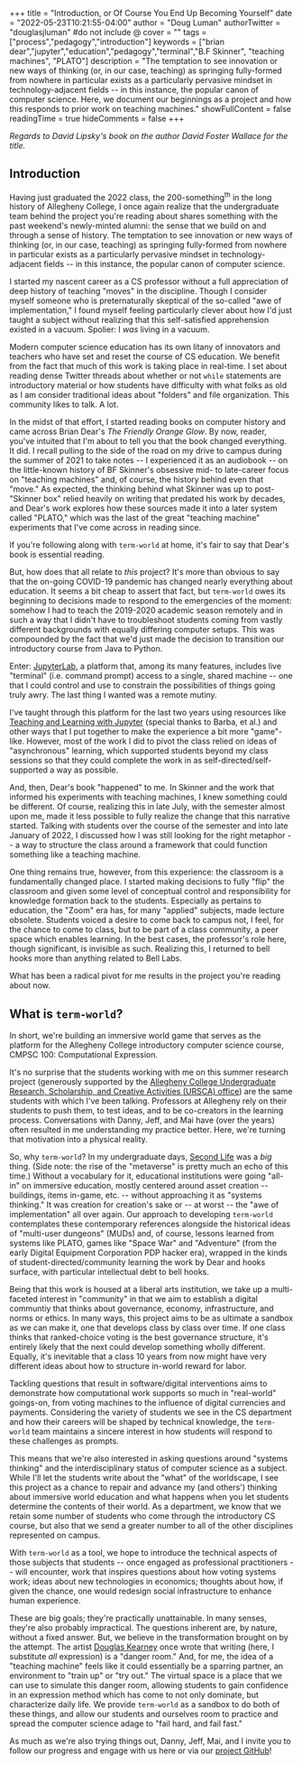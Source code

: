 +++
title = "Introduction, or Of Course You End Up Becoming Yourself"
date = "2022-05-23T10:21:55-04:00"
author = "Doug Luman"
authorTwitter = "douglasjluman" #do not include @
cover = ""
tags = ["process","pedagogy","introduction"]
keywords = ["brian dear","jupyter","education","pedagogy","terminal","B.F Skinner", "teaching machines", "PLATO"]
description = "The temptation to see innovation or new ways of thinking (or, in our case, teaching) as springing fully-formed from nowhere in particular exists as a particularly pervasive mindset in technology-adjacent fields -- in this instance, the popular canon of computer science. Here, we document our beginnings as a project and how this responds to prior work on teaching machines."
showFullContent = false
readingTime = true
hideComments = false
+++

_Regards to David Lipsky's book on the author David Foster Wallace for the title._

## Introduction

Having just graduated the 2022 class, the 200-something<sup>th</sup> in the long history of Allegheny College, I once again realize that the undergraduate team behind the project you're reading
about shares something with the past weekend's newly-minted alumni: the sense that we build on and through a sense of history. The temptation to see innovation or new ways of thinking
(or, in our case, teaching) as springing fully-formed from nowhere in particular exists as a particularly pervasive mindset in technology-adjacent fields -- in this instance, the popular
canon of computer science.

I started my nascent career as a CS professor without a full appreciation of deep history of teaching "moves" in the discipline. Though I consider myself someone who is preternaturally 
skeptical of the so-called "awe of implementation," I found myself feeling particularly clever about how I'd just taught a subject without realizing that this self-satisfied 
apprehension existed in a vacuum. Spolier: I _was_ living in a vacuum. 

Modern computer science education has its own litany of innovators and teachers who have set and reset the course of CS education. We benefit from the fact that much of this work 
is taking place in real-time. I set about reading dense Twitter threads about whether or not `while` statements are introductory material or how students have difficulty 
with what folks as old as I am consider traditional ideas about "folders" and file organization. This community likes to talk. A lot.

In the midst of that effort, I started reading books on computer history and came across Brian Dear's _The Friendly Orange Glow_. By now, reader, you've intuited that I'm about
to tell you that the book changed everything. It did. I recall pulling to the side of the road on my drive to campus during the summer of 2021 to take notes -- I experienced it as
an audiobook -- on the little-known history of BF Skinner's obsessive mid- to late-career focus on "teaching machines" and, of course, the history behind even that "move." As
expected, the thinking behind what Skinner was up to post-"Skinner box" relied heavily on writing that predated his work by decades, and Dear's work explores how these sources
made it into a later system called "PLATO," which was the last of the great "teaching machine" experiments that I've come across in reading since.

If you're following along with `term-world` at home, it's fair to say that Dear's book is essential reading.

But, how does that all relate to _this_ project? It's more than obvious to say that the on-going COVID-19 pandemic has changed nearly everything about education. It seems a bit
cheap to assert that fact, but `term-world` owes its beginning to decisions made to respond to the emergencies of the moment: somehow I had to teach the 2019-2020 academic
season remotely and in such a way that I didn't have to troubleshoot students coming from vastly different backgrounds with equally differing computer setups. This was compounded
by the fact that we'd just made the decision to transition our introductory course from Java to Python.

Enter: [JupyterLab](https://jupyter.org/), a platform that, among its many features, includes live "terminal" (i.e. command prompt) access to a single, shared machine -- one that
I could control and use to constrain the possibilities of things going truly awry. The last thing I wanted was a remote mutiny.

I've taught through this platform for the last two years using resources like [Teaching and Learning with Jupyter](https://jupyter4edu.github.io/jupyter-edu-book/) (special thanks
to Barba, et al.) and other ways that I put together to make the experience a bit more "game"-like. However, most of the work I did to pivot the class relied on ideas of
"asynchronous" learning, which supported students beyond my class sessions so that they could complete the work in as self-directed/self-supported a way as possible.

And, then, Dear's book "happened" to me. In Skinner and the work that informed his experiments with teaching machines, I knew something could be different. Of course, realizing
this in late July, with the semester almost upon me, made it less possible to fully realize the change that this narrative started. Talking with students over the course
of the semester and into late January of 2022, I discussed how I was still looking for the right metaphor -- a way to structure the class around a framework that could function
something like a teaching machine.

One thing remains true, however, from this experience: the classroom is a fundamentally changed place. I started making decisions to fully "flip" the classroom and given some
level of conceptual control and responsibility for knowledge formation back to the students. Especially as pertains to education, the "Zoom" era has, for many "applied" subjects,
made lecture obsolete. Students voiced a desire to come back to campus not, I feel, for the chance to come to class, but to be part of a class community, a peer space
which enables learning. In the best cases, the professor's role here, though significant, is invisible as such. Realizing this, I returned to bell hooks more than anything 
related to Bell Labs.

What has been a radical pivot for me results in the project you're reading about now.

## What is `term-world`?

In short, we're building an immersive world game that serves as the platform for the Allegheny College introductory computer science course, CMPSC 100: Computational Expression.

It's no surprise that the students working with me on this summer research project (generously supported by the [Allegheny College Undergraduate Research, Scholarship, and Creative
Activities (URSCA) office](https://sites.allegheny.edu/research/examples-of-ursca-at-allegheny/)) are the same students with which I've been talking. Professors at Allegheny
rely on their students to push them, to test ideas, and to be co-creators in the learning process. Conversations with Danny, Jeff, and Mai have (over the years) often resulted
in me understanding my practice better. Here, we're turning that motivation into a physical reality.

So, why `term-world`? In my undergraduate days, [Second Life](https://secondlife.com/) was a _big_ thing. (Side note: the rise of the "metaverse" is pretty much an echo
of this time.) Without a vocabulary for it, educational institutions were going "all-in" on immersive education, mostly centered around asset creation -- buildings, items in-game,
etc. -- without approaching it as "systems thinking." It was creation for creation's sake or -- at worst -- the "awe of implementation" all over again. Our approach to developing 
`term-world` contemplates these contemporary references alongside the historical ideas of "multi-user dungeons" (MUDs) and, of course, lessons learned from systems like PLATO, 
games like "Space War" and "Adventure" (from the early Digital Equipment Corporation PDP hacker era), wrapped in the kinds of student-directed/community learning the work by Dear and
hooks surface, with particular intellectual debt to bell hooks.

Being that this work is housed at a liberal arts institution, we take up a multi-faceted interest in "community" in that we aim to establish a digital communtiy that thinks about
governance, economy, infrastructure, and norms or ethics. In many ways, this project aims to be as ultimate a sandbox as we can make it, one that develops class by class over time.
If one class thinks that ranked-choice voting is the best governance structure, it's entirely likely that the next could develop something wholly different. Equally, it's
inevitable that a class 10 years from now might have very different ideas about how to structure in-world reward for labor. 

Tackling questions that result in software/digital interventions aims to demonstrate how computational work supports so much in "real-world" goings-on, from voting machines to
the influence of digital currencies and payments. Considering the variety of students we see in the CS department and how their careers will be shaped by technical knowledge, the
`term-world` team maintains a sincere interest in how students will respond to these challenges as prompts.

This means that we're also interested in asking questions around "systems thinking" and the interdisciplinary status of computer science as a subject. While I'll let the students write about the
"what" of the worldscape, I see this project as a chance to repair and advance my (and others') thinking about immersive world education and what happens when you let students
determine the contents of their world. As a department, we know that we retain some number of students who come through the introductory CS course, but also that 
we send a greater number to all of the other disciplines represented on campus. 

With `term-world` as a tool, we hope to introduce the technical aspects of those subjects that students -- once engaged as professional practitioners -- will encounter, work
that inspires questions about how voting systems work; ideas about new technologies in economics; thoughts about how, if given the chance, one would redesign social infrastructure
to enhance human experience.

These are big goals; they're practically unattainable. In many senses, they're also probably impractical. The questions inherent are, by nature, without a fixed answer. But, we
believe in the transformation brought on by the attempt. The artist [Douglas Kearney](https://www.douglaskearney.com/) once wrote that writing (here, I substitute _all_ expression) is a "danger room." And, for me, the idea of a 
"teaching machine" feels like it could essentially be a sparring partner, an environment to "train up" or "try out." The virtual space is a place that we can use to simulate
this danger room, allowing students to gain confidence in an expression method which has come to not only dominate, but characterize daily life. We provide `term-world` as a sandbox
to do both of these things, and allow our students and ourselves room to practice and spread the computer science adage to "fail hard, and fail fast."

As much as we're also trying things out, Danny, Jeff, Mai, and I invite you to follow our progress and engage with us here or via our 
[project GitHub](https://github.com/term-worldhttps://github.com/term-world)!
